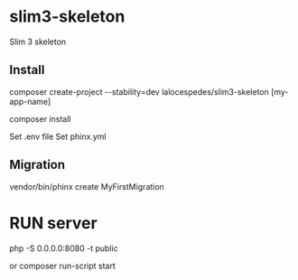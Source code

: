 # slim3-skeleton
Slim 3 skeleton

## Install

composer create-project --stability=dev lalocespedes/slim3-skeleton [my-app-name]

composer install

Set .env file
Set phinx.yml

## Migration

vendor/bin/phinx create MyFirstMigration

# RUN server

php -S 0.0.0.0:8080 -t public

or composer run-script start

